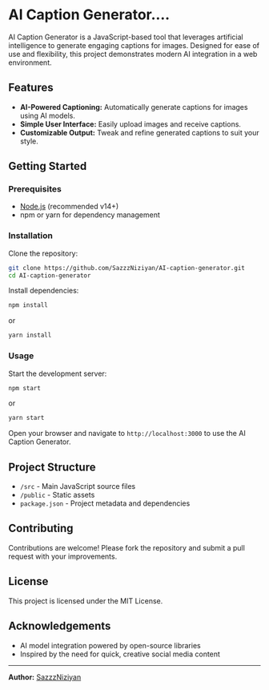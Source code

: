 # AI Caption Generator....

AI Caption Generator is a JavaScript-based tool that leverages artificial intelligence to generate engaging captions for images. Designed for ease of use and flexibility, this project demonstrates modern AI integration in a web environment.

## Features

- **AI-Powered Captioning:** Automatically generate captions for images using AI models.
- **Simple User Interface:** Easily upload images and receive captions.
- **Customizable Output:** Tweak and refine generated captions to suit your style.

## Getting Started

### Prerequisites

- [Node.js](https://nodejs.org/) (recommended v14+)
- npm or yarn for dependency management

### Installation

Clone the repository:
```bash
git clone https://github.com/SazzzNiziyan/AI-caption-generator.git
cd AI-caption-generator
```

Install dependencies:
```bash
npm install
```
or
```bash
yarn install
```

### Usage

Start the development server:
```bash
npm start
```
or
```bash
yarn start
```

Open your browser and navigate to `http://localhost:3000` to use the AI Caption Generator.

## Project Structure

- `/src` - Main JavaScript source files
- `/public` - Static assets
- `package.json` - Project metadata and dependencies

## Contributing

Contributions are welcome! Please fork the repository and submit a pull request with your improvements.

## License

This project is licensed under the MIT License.

## Acknowledgements

- AI model integration powered by open-source libraries
- Inspired by the need for quick, creative social media content

----

**Author:** [SazzzNiziyan](https://github.com/SazzzNiziyan)
